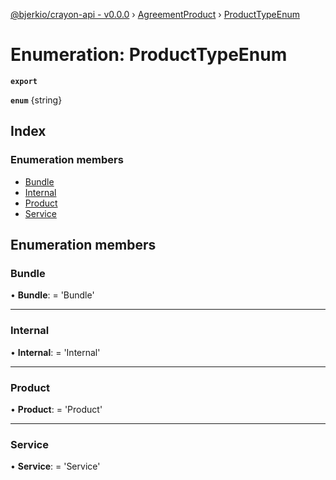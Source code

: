[@bjerkio/crayon-api - v0.0.0](../README.md) › [AgreementProduct](../modules/agreementproduct.md) › [ProductTypeEnum](agreementproduct.producttypeenum.md)

# Enumeration: ProductTypeEnum

**`export`** 

**`enum`** {string}

## Index

### Enumeration members

* [Bundle](agreementproduct.producttypeenum.md#bundle)
* [Internal](agreementproduct.producttypeenum.md#internal)
* [Product](agreementproduct.producttypeenum.md#product)
* [Service](agreementproduct.producttypeenum.md#service)

## Enumeration members

###  Bundle

• **Bundle**: =  <any> 'Bundle'

___

###  Internal

• **Internal**: =  <any> 'Internal'

___

###  Product

• **Product**: =  <any> 'Product'

___

###  Service

• **Service**: =  <any> 'Service'
